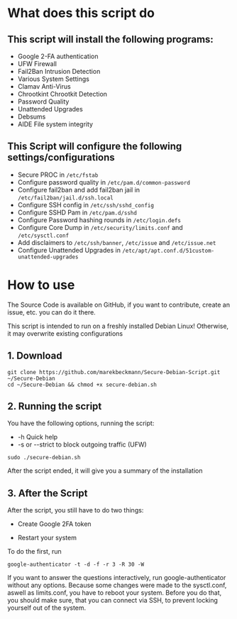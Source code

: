# What does this script do

## This script will install the following programs:

  * Google 2-FA authentication
  * UFW Firewall
  * Fail2Ban Intrusion Detection
  * Various System Settings
  * Clamav Anti-Virus
  * Chrootkint Chrootkit Detection
  * Password Quality
  * Unattended Upgrades
  * Debsums
  * AIDE File system integrity

## This Script will configure the following settings/configurations

  * Secure PROC in `/etc/fstab`
  * Configure password quality in `/etc/pam.d/common-password`
  * Configure fail2ban and add fail2ban jail in `/etc/fail2ban/jail.d/ssh.local`
  * Configure SSH config in `/etc/ssh/sshd_config`
  * Configure SSHD Pam in `/etc/pam.d/sshd`
  * Configure Password hashing rounds in `/etc/login.defs`
  * Configure Core Dump in `/etc/security/limits.conf` and `/etc/sysctl.conf`
  * Add disclaimers to `/etc/ssh/banner`, `/etc/issue` and `/etc/issue.net`
  * Configure Unattended Upgrades in `/etc/apt/apt.conf.d/51custom-unattended-upgrades`

# How to use

The Source Code is available on GitHub, if you want to contribute, create an issue, etc. you can do it there.

This script is intended to run on a freshly installed Debian Linux! Otherwise, it may overwrite existing configurations

## 1. Download

```
git clone https://github.com/marekbeckmann/Secure-Debian-Script.git ~/Secure-Debian
cd ~/Secure-Debian && chmod +x secure-debian.sh
``` 

## 2. Running the script

You have the following options, running the script:

* -h Quick help
* -s or --strict to block outgoing traffic (UFW)

```
sudo ./secure-debian.sh
```

After the script ended, it will give you a summary of the installation

## 3. After the Script

After the script, you still have to do two things:

* Create Google 2FA token

* Restart your system

To do the first, run
```
google-authenticator -t -d -f -r 3 -R 30 -W
```
If you want to answer the questions interactively, run google-authenticator without any options. Because some changes were made to the sysctl.conf, aswell as limits.conf, you have to reboot your system. Before you do that, you should make sure, that you can connect via SSH, to prevent locking yourself out of the system.

